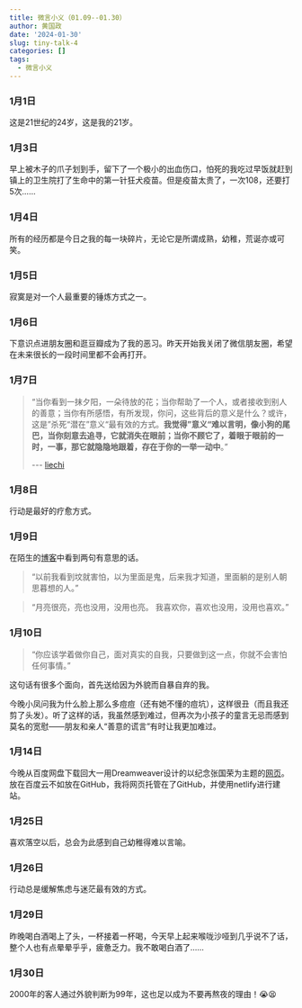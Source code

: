 ```yaml
---
title: 微言小义（01.09--01.30）
author: 黄国政
date: '2024-01-30'
slug: tiny-talk-4
categories: []
tags:
  - 微言小义
---
```


<!--more-->

### 1月1日

这是21世纪的24岁，这是我的21岁。

### 1月3日

早上被木子的爪子划到手，留下了一个极小的出血伤口，怕死的我吃过早饭就赶到镇上的卫生院打了生命中的第一针狂犬疫苗。但是疫苗太贵了，一次108，还要打5次……

### 1月4日

所有的经历都是今日之我的每一块碎片，无论它是所谓成熟，幼稚，荒诞亦或可笑。

### 1月5日

寂寞是对一个人最重要的锤炼方式之一。

### 1月6日

下意识点进朋友圈和逛豆瓣成为了我的恶习。昨天开始我关闭了微信朋友圈，希望在未来很长的一段时间里都不会再打开。

### 1月7日

> “当你看到一抹夕阳，一朵待放的花；当你帮助了一个人，或者接收到别人的善意；当你有所感悟，有所发现，你问，这些背后的意义是什么？或许，这是”杀死“潜在”意义“最有效的方式。**我觉得”意义“难以言明，像小狗的尾巴，当你刻意去追寻，它就消失在眼前；当你不顾它了，着眼于眼前的一时，一事，那它就隐隐地跟着，存在于你的一举一动中**。”
>
> --- [liechi](https://www.liechi.org)

### 1月8日

行动是最好的疗愈方式。

### 1月9日

在陌生的[博客](https://www.duble.live/)中看到两句有意思的话。

> “以前我看到坟就害怕，以为里面是鬼，后来我才知道，里面躺的是别人朝思暮想的人。”

> “月亮很亮，亮也没用，没用也亮。 我喜欢你，喜欢也没用，没用也喜欢。”

### 1月10日

> “你应该学着做你自己，面对真实的自我，只要做到这一点，你就不会害怕任何事情。”  

这句话有很多个面向，首先送给因为外貌而自暴自弃的我。

今晚小凤问我为什么脸上那么多痘痘（还有她不懂的痘坑），这样很丑（而且我还剪了头发）。听了这样的话，我虽然感到难过，但再次为小孩子的童言无忌而感到莫名的宽慰——朋友和亲人“善意的谎言”有时让我更加难过。

### 1月14日

今晚从百度网盘下载回大一用Dreamweaver设计的以纪念张国荣为主题的[网页](https://leslie-cheung.netlify.app)。放在百度云不如放在GitHub，我将网页托管在了GitHub，并使用netlify进行建站。

### 1月25日

喜欢落空以后，总会为此感到自己幼稚得难以言喻。

### 1月26日

行动总是缓解焦虑与迷茫最有效的方式。

### 1月29日

昨晚喝白酒喝上了头，一杯接着一杯喝，今天早上起来喉咙沙哑到几乎说不了话，整个人也有点晕晕乎乎，疲惫乏力。我不敢喝白酒了……

### 1月30日

2000年的客人通过外貌判断为99年，这也足以成为不要再熬夜的理由！😭😫